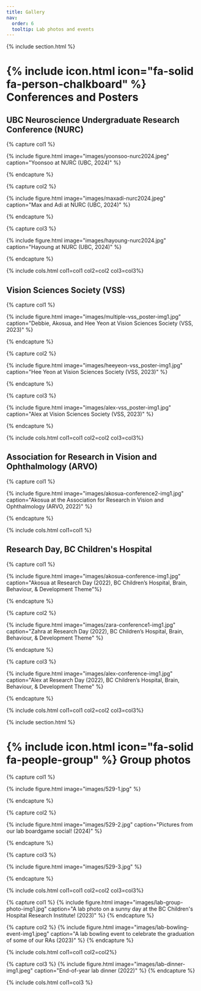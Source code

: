 ```yaml
---
title: Gallery
nav:
  order: 6
  tooltip: Lab photos and events
---
```


{% include section.html %}
# {% include icon.html icon="fa-solid fa-person-chalkboard" %} Conferences and Posters

## UBC Neuroscience Undergraduate Research Conference (NURC)

{% capture col1 %}
 
{% include figure.html image="images/yoonsoo-nurc2024.jpeg" caption="Yoonsoo at NURC (UBC, 2024)" %}

{% endcapture %}

{% capture col2 %}

{% include figure.html image="images/maxadi-nurc2024.jpeg" caption="Max and Adi at NURC (UBC, 2024)" %}

{% endcapture %}

{% capture col3 %}

{% include figure.html image="images/hayoung-nurc2024.jpg" caption="Hayoung at NURC (UBC, 2024)" %}

{% endcapture %}

{% include cols.html col1=col1 col2=col2 col3=col3%}


## Vision Sciences Society (VSS)
{% capture col1 %}

{% include figure.html image="images/multiple-vss_poster-img1.jpg" caption="Debbie, Akosua, and Hee Yeon at Vision Sciences Society (VSS, 2023)" %}

{% endcapture %}

{% capture col2 %}

{% include figure.html image="images/heeyeon-vss_poster-img1.jpg" caption="Hee Yeon at Vision Sciences Society (VSS, 2023)" %}

{% endcapture %}

{% capture col3 %}

{% include figure.html image="images/alex-vss_poster-img1.jpg" caption="Alex at Vision Sciences Society (VSS, 2023)" %}

{% endcapture %}

{% include cols.html col1=col1 col2=col2 col3=col3%}

## Association for Research in Vision and Ophthalmology (ARVO)

{% capture col1 %}

{% include figure.html image="images/akosua-conference2-img1.jpg" caption="Akosua at the Association for Research in Vision and Ophthalmology (ARVO, 2022)" %}

{% endcapture %}

{% include cols.html col1=col1 %}

## Research Day, BC Children's Hospital 

<!-- Research Day Images -->
{% capture col1 %}

{% include figure.html image="images/akosua-conference-img1.jpg" caption="Akosua at Research Day (2022), BC Children’s Hospital, Brain, Behaviour, & Development Theme"%}

{% endcapture %}

{% capture col2 %}

{% include figure.html image="images/zara-conference1-img1.jpg" caption="Zahra at Research Day (2022), BC Children’s Hospital, Brain, Behaviour, & Development Theme" %}

{% endcapture %}

{% capture col3 %}

{% include figure.html image="images/alex-conference-img1.jpg" caption="Alex at Research Day (2022), BC Children’s Hospital, Brain, Behaviour, & Development Theme" %}

{% endcapture %}

{% include cols.html col1=col1 col2=col2 col3=col3%}

{% include section.html %}
# {% include icon.html icon="fa-solid fa-people-group" %} Group photos

{% capture col1 %}

{% include figure.html image="images/529-1.jpg" %}

{% endcapture %}

{% capture col2 %}

{% include figure.html image="images/529-2.jpg" caption="Pictures from our lab boardgame social! (2024)" %}

{% endcapture %}

{% capture col3 %}

{% include figure.html image="images/529-3.jpg" %}

{% endcapture %}

{% include cols.html col1=col1 col2=col2 col3=col3%}

{% capture col1 %}
{% include figure.html image="images/lab-group-photo-img1.jpg" caption="A lab photo on a sunny day at the BC Children's Hospital Research Institute! (2023)" %}
{% endcapture %}

{% capture col2 %}
{% include figure.html image="images/lab-bowling-event-img1.jpeg" caption="A lab bowling event to celebrate the graduation of some of our RAs  (2023)" %}
{% endcapture %}

{% include cols.html col1=col1 col2=col2%}

{% capture col3 %}
{% include figure.html image="images/lab-dinner-img1.jpeg" caption="End-of-year lab dinner (2022)" %}
{% endcapture %}

{% include cols.html col1=col3 %}

